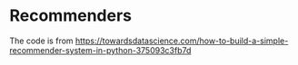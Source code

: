 # Recommenders

The code is from https://towardsdatascience.com/how-to-build-a-simple-recommender-system-in-python-375093c3fb7d
